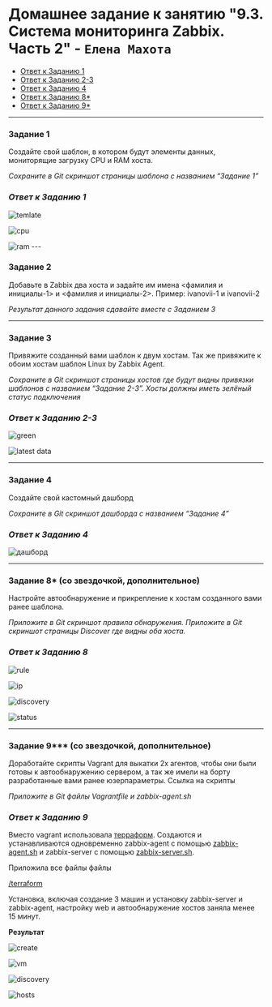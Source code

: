 # Домашнее задание к занятию "9.3. Система мониторинга Zabbix. Часть 2" - `Елена Махота`

- [Ответ к Заданию 1](#1)
- [Ответ к Заданию 2-3](#2-3)
- [Ответ к Заданию 4](#4)
- [Ответ к Заданию 8*](#8)
- [Ответ к Заданию 9*](#9)
 

 ---

### Задание 1

Создайте свой шаблон, в котором будут элементы данных, мониторящие загрузку CPU и RAM хоста.

*Сохраните в Git скриншот страницы шаблона с названием “Задание 1”*


### *<a name="1">Ответ к Заданию 1</a>*

![temlate](img/img225749.png)

![cpu](img/img230508.png)

![ram](img/img230534.png) ---

### Задание 2

Добавьте в Zabbix два хоста и задайте им имена <фамилия и инициалы-1> и <фамилия и инициалы-2>. Пример: ivanovii-1 и ivanovii-2

*Результат данного задания сдавайте вместе с Заданием 3*


 ---

### Задание 3

Привяжите созданный вами шаблон к двум хостам. Так же привяжите к обоим хостам шаблон Linux by Zabbix Agent.

*Сохраните в Git скриншот страницы хостов где будут видны привязки шаблонов с названием “Задание 2-3”. Хосты должны иметь зелёный статус подключения*


### *<a name="2-3">Ответ к Заданию 2-3</a>*

![green](img/img230330.png)

![latest data](img/img230427.png)

 ---

### Задание 4

Создайте свой кастомный дашборд

*Сохраните в Git скриншот дашборда с названием “Задание 4”*

### *<a name="4">Ответ к Заданию 4</a>*

![дашборд](img/img232247.png)

 ---

### Задание 8* (со звездочкой, дополнительное)

Настройте автообнаружение и прикрепление к хостам созданного вами ранее шаблона.

*Приложите в Git скриншот правила обнаружения. Приложите в Git скриншот страницы Discover где видны оба хоста.*

### *<a name="8">Ответ к Заданию 8</a>*

![rule](img/img233654.png)

![ip](img/img233901.png)

![discovery](img/img234053.png)

![status](img/img234151.png)

 ---

### Задание 9*** (со звездочкой, дополнительное)

Доработайте скрипты Vagrant для выкатки 2х агентов, чтобы они были готовы к автообнаружению сервером, а так же имели на борту разработанные вами ранее юзерпараметры. Ссылка на скрипты

*Приложите в Git файлы Vagrantfile и zabbix-agent.sh*

### *<a name="9">Ответ к Заданию 9</a>*

Вместо vagrant использовала [терраформ](terraform/main.tf).
Создаются и устанавливаются одновременно zabbix-agent c помощью [zabbix-agent.sh](terraform/zabbix-agent.sh) и zabbix-server с помощью [zabbix-server.sh](terraform/zabbix-server.sh).

Приложила все файлы файлы

[/terraform](terraform)

Установка, включая создание 3 машин и установку zabbix-server и zabbix-agent, настройку web и автообнаружение хостов заняла менее 15 минут.

**Результат**

![create](img/img1)

![vm](img/img011623.png)

![discovery](img/img012032.png)

![hosts](img/img011937.png)




